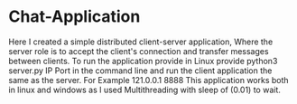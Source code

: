 # Chat-Application
Here I created a simple distributed client-server application, Where the server role is to accept the client's connection and transfer messages between clients.
To run the application provide in Linux provide python3 server.py IP Port in the command line and run the client application the same as the server. 
For Example 121.0.0.1 8888
This application works both in linux and windows as I used Multithreading with sleep of (0.01) to wait.
